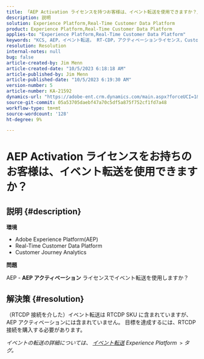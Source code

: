```yaml
---
title: 「AEP Activation ライセンスを持つお客様は、イベント転送を使用できますか？」
description: 説明
solution: Experience Platform,Real-Time Customer Data Platform
product: Experience Platform,Real-Time Customer Data Platform
applies-to: "Experience Platform,Real-Time Customer Data Platform"
keywords: "KCS, AEP，イベント転送， RT-CDP，アクティベーションライセンス，Customer Journey Analytics, Adobe Experience Platform"
resolution: Resolution
internal-notes: null
bug: false
article-created-by: Jim Menn
article-created-date: "10/5/2023 6:18:18 AM"
article-published-by: Jim Menn
article-published-date: "10/5/2023 6:19:30 AM"
version-number: 5
article-number: KA-21592
dynamics-url: "https://adobe-ent.crm.dynamics.com/main.aspx?forceUCI=1&pagetype=entityrecord&etn=knowledgearticle&id=93783cf7-4663-ee11-be6e-6045bd006268"
source-git-commit: 05a53705daebf47a70c5df5a875f752cf1fd7a48
workflow-type: tm+mt
source-wordcount: '128'
ht-degree: 9%

---
```


# AEP Activation ライセンスをお持ちのお客様は、イベント転送を使用できますか？

## 説明 {#description}


<b>環境</b>

- Adobe Experience Platform(AEP)
- Real-Time Customer Data Platform
- Customer Journey Analytics


<b>問題</b>

AEP - <b>AEP アクティベーション</b> ライセンスでイベント転送を使用しますか？


## 解決策 {#resolution}


（RTCDP 接続を介した）イベント転送は RTCDP SKU に含まれていますが、AEP アクティベーションには含まれていません。
目標を達成するには、RTCDP 接続を購入する必要があります。

*イベントの転送の詳細については、 [イベント転送](https://experienceleague.adobe.com/docs/experience-platform/tags/event-forwarding/overview.html?lang=en) Experience Platform  `>`  タグ。*


